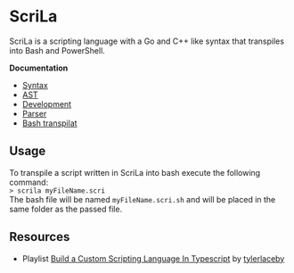 # ScriLa

ScriLa is a scripting language with a Go and C++ like syntax that transpiles into Bash and PowerShell.

**Documentation**  
- [Syntax](doc/Syntax.md)
- [AST](doc/AST.md)
- [Development](doc/Development.md)
- [Parser](doc/Parser.md)
- [Bash transpilat](doc/BashTranspilat.md)

## Usage
To transpile a script written in ScriLa into bash execute the following command:  
`> scrila myFileName.scri`  
The bash file will be named `myFileName.scri.sh` and will be placed in the same folder as the passed file.

## Resources
- Playlist [Build a Custom Scripting Language In Typescript](https://www.youtube.com/playlist?list=PL_2VhOvlMk4UHGqYCLWc6GO8FaPl8fQTh) by [tylerlaceby](https://www.youtube.com/@tylerlaceby)
